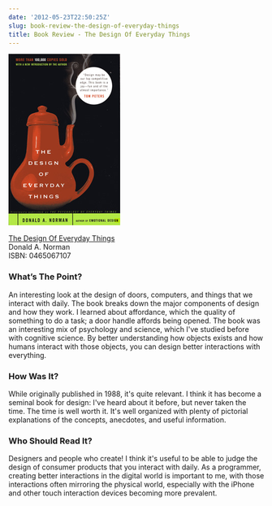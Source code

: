 ```yaml
---
date: '2012-05-23T22:50:25Z'
slug: book-review-the-design-of-everyday-things
title: Book Review - The Design Of Everyday Things
---
```



![the design of everyday things][1]

[The Design Of Everyday Things][2]<br>
Donald A. Norman<br>
ISBN: 0465067107

### What’s The Point?

An interesting look at the design of doors, computers, and things that we
interact with daily. The book breaks down the major components of design and how
they work. I learned about affordance, which the quality of something to do
a task; a door handle affords being opened. The book was an interesting mix of
psychology and science, which I've studied before with cognitive science. By
better understanding how objects exists and how humans interact with those
objects, you can design better interactions with everything.

### How Was It?

While originally published in 1988, it's quite relevant. I think it has become
a seminal book for design: I've heard about it before, but never taken the time.
The time is well worth it. It's well organized with plenty of pictorial
explanations of the concepts, anecdotes, and useful information.

### Who Should Read It?

Designers and people who create! I think it's useful to be able to judge the
design of consumer products that you interact with daily. As a programmer,
creating better interactions in the digital world is important to me, with those
interactions often mirroring the physical world, especially with the iPhone and
other touch interaction devices becoming more prevalent.

[1]: /pic/doet.jpg
[2]: http://www.amazon.com/gp/product/0465067107/ref=as_li_ss_tl?ie=UTF8&tag=asktherelic-20&linkCode=as2&camp=1789&creative=390957&creativeASIN=0465067107
